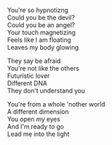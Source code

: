 You're so hypnotizng<br/>Could you be the devil?<br/>Could you be an angel?<br/>Your touch magnetizing<br/>Feels like I am floating<br/>Leaves my body glowing

They say be afraid<br/>You're not like the others<br/>Futuristic lover<br/>Different DNA<br/>They don't understand you

You're from a whole 'nother world<br/>A different dimension<br/>You open my eyes<br/>And I'm ready to go<br/>Lead me into the light
